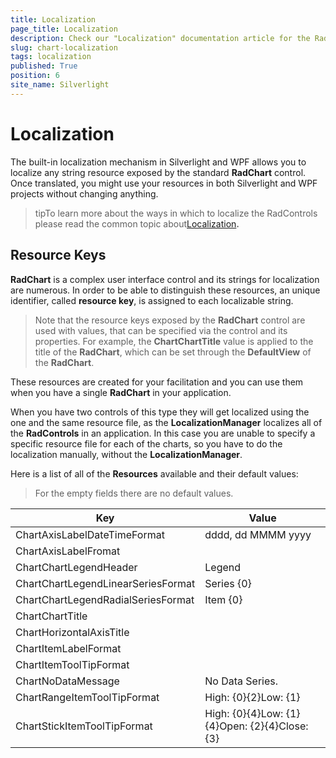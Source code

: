 ```yaml
---
title: Localization
page_title: Localization
description: Check our "Localization" documentation article for the RadChart WPF control.
slug: chart-localization
tags: localization
published: True
position: 6
site_name: Silverlight
---
```


# Localization


The built-in localization mechanism in Silverlight and WPF allows you to localize any string resource exposed by the standard __RadChart__ control. Once translated, you might use your resources in both Silverlight and WPF projects without changing anything.

>tipTo learn more about the ways in which to localize the RadControls please read the common topic about[Localization](http://www.telerik.com/help/silverlight/common-localization.html)__.__

## Resource Keys

__RadChart__ is a complex user interface control and its strings for localization are numerous. In order to be able to distinguish these resources, an unique identifier, called __resource key__, is assigned to each localizable string.

>Note that the resource keys exposed by the __RadChart__ control are used with values, that can be specified via the control and its properties. For example, the __ChartChartTitle__ value is applied to the title of the __RadChart__, which can be set through the __DefaultView__ of the __RadChart__. 

These resources are created for your facilitation and you can use them when you have a single __RadChart__ in your application.

When you have two controls of this type they will get localized using the one and the same resource file, as the __LocalizationManager__ localizes all of the __RadControls__ in an application. In this case you are unable to specify a specific resource file for each of the charts, so you have to do the localization manually, without the __LocalizationManager__.

Here is a list of all of the __Resources__ available and their default values:

>For the empty fields there are no default values.


|Key|Value|
|---|---|
|ChartAxisLabelDateTimeFormat|dddd, dd MMMM yyyy
|ChartAxisLabelFromat
|ChartChartLegendHeader|Legend
|ChartChartLegendLinearSeriesFormat|Series {0}
|ChartChartLegendRadialSeriesFormat|Item {0}
|ChartChartTitle
|ChartHorizontalAxisTitle
|ChartItemLabelFormat
|ChartItemToolTipFormat
|ChartNoDataMessage|No Data Series.
|ChartRangeItemToolTipFormat|High: {0}{2}Low: {1}
|ChartStickItemToolTipFormat|High: {0}{4}Low: {1}{4}Open: {2}{4}Close: {3}


